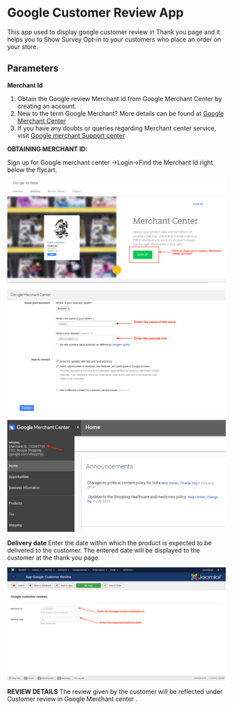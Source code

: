 # Google Customer Review App

This app used to display google customer review in Thank you page and it helps you to Show Survey Opt-in to your customers who place an order on your store.

## Parameters <a id="parameters"></a>

**Merchant Id**

1. Obtain the Google review Merchant id from Google Merchant Center by creating an account.
2.  New to the term Google Merchant? More details can be found at [Google Merchant Center](https://www.google.com/retail/merchant-center/)
3.  If you have any doubts or queries regarding Merchant center service, visit [Google merchant Support center](https://support.google.com/merchants/)

**OBTAINING MERCHANT ID:**

Sign up for Google merchant center -&gt;Login-&gt;Find the Merchant Id right below the flycart.

![google](https://raw.githubusercontent.com/j2store/doc-images/master/payment-methods/google-customer-review-app/screenshot-www.google.com-2019.03.27-13-52-48.png)

![merchant center](https://raw.githubusercontent.com/j2store/doc-images/master/payment-methods/google-customer-review-app/screenshot-merchants.google.com-2019.03.27-15-20-31.png)

![merchant1](https://raw.githubusercontent.com/j2store/doc-images/master/payment-methods/google-customer-review-app/screenshot-merchants.google.com-2019.03.27-15-25-34.png)

**Delivery date** Enter the date within which the product is expected to be delivered to the customer. The entered date will be displayed to the customer at the thank you page.

![merchant localhost](https://raw.githubusercontent.com/j2store/doc-images/master/payment-methods/google-customer-review-app/screenshot-localhost-2019.03.27-13-48-38.png)

**REVIEW DETAILS** The review given by the customer will be reflected under Customer review in Google Merchant center .


